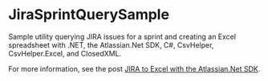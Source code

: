 # JiraSprintQuerySample
Sample utility querying JIRA issues for a sprint and creating an Excel spreadsheet with .NET, the Atlassian.Net SDK, C#, CsvHelper, CsvHelper.Excel, and ClosedXML.

For more information, see the post [JIRA to Excel with the Atlassian.Net SDK](https://geoffhudik.com/tech/2017/09/28/jira-to-excel-with-the-atlassian-net-sdk/).